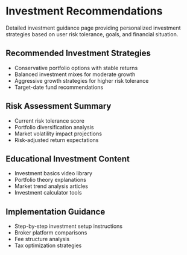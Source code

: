 # Investment Recommendations
Detailed investment guidance page providing personalized investment strategies based on user risk tolerance, goals, and financial situation.

## Recommended Investment Strategies
- Conservative portfolio options with stable returns
- Balanced investment mixes for moderate growth
- Aggressive growth strategies for higher risk tolerance
- Target-date fund recommendations

## Risk Assessment Summary
- Current risk tolerance score
- Portfolio diversification analysis
- Market volatility impact projections
- Risk-adjusted return expectations

## Educational Investment Content
- Investment basics video library
- Portfolio theory explanations
- Market trend analysis articles
- Investment calculator tools

## Implementation Guidance
- Step-by-step investment setup instructions
- Broker platform comparisons
- Fee structure analysis
- Tax optimization strategies